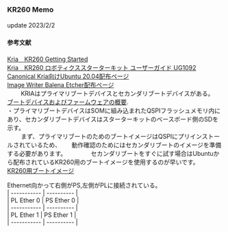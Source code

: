 ### KR260 Memo  
update 2023/2/2　　
  
#### 参考文献　　
[Kria　KR260 Getting Started](https://japan.xilinx.com/products/som/kria/kr260-robotics-starter-kit/kr260-getting-started/getting-started.html)  
[Kria　KR260 ロボティクススターターキット ユーザーガイド UG1092](https://docs.xilinx.com/r/ja-JP/ug1092-kr260-starter-kit)  
[Canonical Kria向けUbuntu 20.04配布ページ](https://ubuntu.com/download/amd-xilinx)  
[Image Writer Balena Etcher配布ページ](https://www.balena.io/etcher)  
  　　
KRIAはプライマリブートデバイスとセカンダリブートデバイスがある。  
[ブートデバイスおよびファームウェアの概要](https://docs.xilinx.com/r/ja-JP/ug1092-kr260-starter-kit/%E3%83%96%E3%83%BC%E3%83%88-%E3%83%87%E3%83%90%E3%82%A4%E3%82%B9%E3%81%8A%E3%82%88%E3%81%B3%E3%83%95%E3%82%A1%E3%83%BC%E3%83%A0%E3%82%A6%E3%82%A7%E3%82%A2%E3%81%AE%E6%A6%82%E8%A6%81).  
・プライマリブートデバイスはSOMに組み込まれたQSPIフラッシュメモリ内にあり、セカンダリブートデバイスはスターターキットのベースボード側のSDを示す。  
　　
まず、プライマリブートのためのブートイメージはQSPIにプリインストールされているため、　　
動作確認のためにはセカンダリブートのイメージを準備する必要があります。　　
　　
セカンダリブートをすぐに試す場合はUbuntuから配布されているKR260用のブートイメージを使用するのが早いです。　　
[KR260用ブートイメージ]()　　

Ethernet向かって右側がPS,左側がPLに接続されている。  
| ----------- | ---------- |  
| PL Ether 0  | PS Ether 0 |  
| ----------- | ---------- |  
| PL Ether 1  | PS Ether 1 |  
| ----------- | ---------- |  
  
